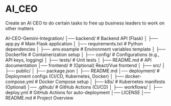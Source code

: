 # AI_CEO
Create an AI CEO to do certain tasks to free up business leaders to work on other matters

AI-CEO-Gemini-Integration/
│── backend/                     # Backend API (Flask)
│   ├── app.py                   # Main Flask application
│   ├── requirements.txt         # Python dependencies
│   ├── .env.example             # Environment variables template
│   ├── Dockerfile               # Containerization setup
│   ├── config/                  # Configurations (e.g., API keys, logging)
│   ├── tests/                    # Unit tests
│   ├── README.md                 # API documentation
│── frontend/                     # (Optional) React/Vue frontend
│   ├── src/
│   ├── public/
│   ├── package.json
│   ├── README.md
│── deployment/                   # Deployment configs (CI/CD, Kubernetes, Docker)
│   ├── docker-compose.yml        # Docker Compose setup
│   ├── k8s/                      # Kubernetes manifests (Optional)
│── .github/                       # GitHub Actions (CI/CD)
│   ├── workflows/
│       ├── deploy.yml            # GitHub Actions for auto-deployment
│── LICENSE
│── README.md                      # Project Overview
